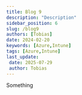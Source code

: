 ```yaml
---
title: Blog 9
description: "Description"
sidebar_position: 6
slug: /blog9
authors: [Tobias]
date: 2024-02-20
keywords: [Azure,Intune]
tags: [Azure,Intune]
last_update: 
 date: 2025-07-29
 author: Tobias
---
```




Something

